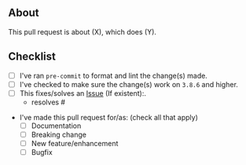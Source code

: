 ## About

This pull request is about (X), which does (Y).

## Checklist

- [ ] I've ran `pre-commit` to format and lint the change(s) made.
- [ ] I've checked to make sure the change(s) work on `3.8.6` and higher.
- [ ] This fixes/solves an [Issue](https://github.com/goverfl0w/discord-interactions/issues) (If existent):.
  - resolves #
- I've made this pull request for/as: (check all that apply)
  - [ ] Documentation
  - [ ] Breaking change
  - [ ] New feature/enhancement
  - [ ] Bugfix
